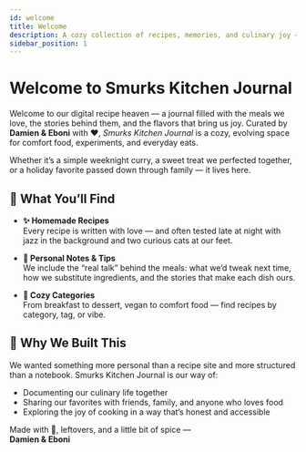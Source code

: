 ```yaml
---
id: welcome
title: Welcome
description: A cozy collection of recipes, memories, and culinary joy — from our kitchen to yours.
sidebar_position: 1
---
```


# Welcome to Smurks Kitchen Journal

Welcome to our digital recipe heaven — a journal filled with the meals we love, the stories behind them, and the flavors that bring us joy. Curated by **Damien & Eboni** with :heart:, _Smurks Kitchen Journal_ is a cozy, evolving space for comfort food, experiments, and everyday eats.

Whether it’s a simple weeknight curry, a sweet treat we perfected together, or a holiday favorite passed down through family — it lives here.

## 🌿 What You’ll Find

- **✨ Homemade Recipes**  
  Every recipe is written with love — and often tested late at night with jazz in the background and two curious cats at our feet.

- **📝 Personal Notes & Tips**  
  We include the “real talk” behind the meals: what we’d tweak next time, how we substitute ingredients, and the stories that make each dish ours.

- **🍲 Cozy Categories**  
  From breakfast to dessert, vegan to comfort food — find recipes by category, tag, or vibe.

## 💌 Why We Built This

We wanted something more personal than a recipe site and more structured than a notebook. Smurks Kitchen Journal is our way of:

- Documenting our culinary life together
- Sharing our favorites with friends, family, and anyone who loves food
- Exploring the joy of cooking in a way that’s honest and accessible

Made with 💚, leftovers, and a little bit of spice —  
**Damien & Eboni**

